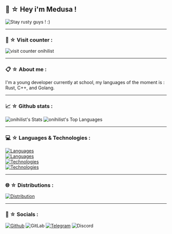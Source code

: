 
## 🍜 ☆ Hey i'm Medusa !

<img src="[https://tenor.com/bAdqQ.gif](https://tenor.com/view/michael-scofield-prison-break-rose-wentworth-miller-leonard-snart-gif-20985430)" alt="Stay rusty guys ! :)"/>

-----

### 👀 ☆ Visit counter :
![visit counter onihilist](https://count.getloli.com/@onihilist?name=onihilist&theme=rule34&padding=7&offset=0&align=top&scale=1&pixelated=0&darkmode=auto)

-----

### 📋 ☆ About me :
I'm a young developer currently at school, my languages of the moment is : Rust, C++, and Golang.

-----

### 📈 ☆ Github stats : 
![onihilist's Stats](https://github-readme-stats.vercel.app/api?username=onihilist&theme=kacho_ga&show_icons=true&hide_border=true&count_private=true)
![onihilist's Top Languages](https://github-readme-stats.vercel.app/api/top-langs/?username=onihilist&theme=kacho_ga&show_icons=true&hide_border=true&layout=compact)

-----

### 💻 ☆ Languages & Technologies :

[![Languages](https://skillicons.dev/icons?i=rust,go,cpp,java,ts,python,md,latex)](https://skillicons.dev) <br />
[![Languages](https://skillicons.dev/icons?i=nodejs,nestjs,php,symfony,html,js,css,scss)](https://skillicons.dev) <br />
[![Technologies](https://skillicons.dev/icons?i=kubernetes,docker,mysql,postgres,sqlite,postman,mongodb)](https://skillicons.dev) <br />
[![Technologies](https://skillicons.dev/icons?i=git,github,gitlab)](https://skillicons.dev)

-----

### 🌐 ☆ Distributions :

[![Distribution](https://skillicons.dev/icons?i=windows,debian,ubuntu,kali)](https://skillicons.dev) <br />

-----

### 📲 ☆ Socials :
[![Github](https://img.shields.io/badge/GitHub-100000?style=for-the-badge&logo=github&logoColor=white)](https://github.com/onhilist)
![GitLab](https://img.shields.io/badge/GitLab-330F63?style=for-the-badge&logo=gitlab&logoColor=white)
[![Telegram](https://img.shields.io/badge/Telegram-2CA5E0?style=for-the-badge&logo=telegram&logoColor=white)](https://t.me/oppshs)
![Discord](https://img.shields.io/badge/Discord-7289DA?style=for-the-badge&logo=discord&logoColor=white)
<!--
**onihilist/onihilist** is a ✨ _special_ ✨ repository because its `README.md` (this file) appears on your GitHub profile.

Here are some ideas to get you started:

- 🔭 I’m currently working on ...
- 🌱 I’m currently learning ...
- 👯 I’m looking to collaborate on ...
- 🤔 I’m looking for help with ...
- 💬 Ask me about ...
- 📫 How to reach me: ...
- 😄 Pronouns: ...
- ⚡ Fun fact: ...
-->
